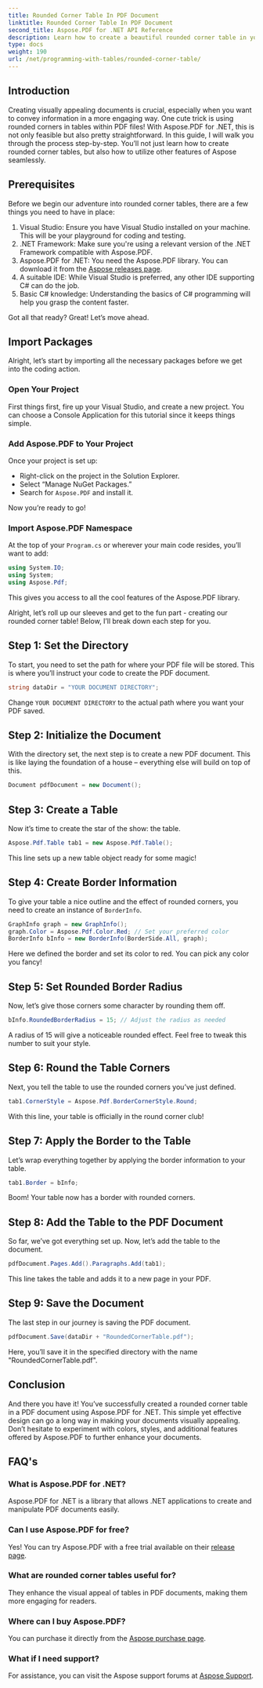 ```yaml
---
title: Rounded Corner Table In PDF Document
linktitle: Rounded Corner Table In PDF Document
second_title: Aspose.PDF for .NET API Reference
description: Learn how to create a beautiful rounded corner table in your PDF documents using Aspose.PDF for .NET with this step-by-step guide.
type: docs
weight: 190
url: /net/programming-with-tables/rounded-corner-table/
---
```

## Introduction

Creating visually appealing documents is crucial, especially when you want to convey information in a more engaging way. One cute trick is using rounded corners in tables within PDF files! With Aspose.PDF for .NET, this is not only feasible but also pretty straightforward. In this guide, I will walk you through the process step-by-step. You’ll not just learn how to create rounded corner tables, but also how to utilize other features of Aspose seamlessly.

## Prerequisites

Before we begin our adventure into rounded corner tables, there are a few things you need to have in place:

1. Visual Studio: Ensure you have Visual Studio installed on your machine. This will be your playground for coding and testing.
2. .NET Framework: Make sure you're using a relevant version of the .NET Framework compatible with Aspose.PDF.
3. Aspose.PDF for .NET: You need the Aspose.PDF library. You can download it from the [Aspose releases page](https://releases.aspose.com/pdf/net/).
4. A suitable IDE: While Visual Studio is preferred, any other IDE supporting C# can do the job.
5. Basic C# knowledge: Understanding the basics of C# programming will help you grasp the content faster.

Got all that ready? Great! Let’s move ahead.

## Import Packages

Alright, let’s start by importing all the necessary packages before we get into the coding action. 

### Open Your Project

First things first, fire up your Visual Studio, and create a new project. You can choose a Console Application for this tutorial since it keeps things simple.

### Add Aspose.PDF to Your Project

Once your project is set up:
- Right-click on the project in the Solution Explorer.
- Select “Manage NuGet Packages.”
- Search for `Aspose.PDF` and install it.

Now you’re ready to go!

### Import Aspose.PDF Namespace

At the top of your `Program.cs` or wherever your main code resides, you’ll want to add:

```csharp
using System.IO;
using System;
using Aspose.Pdf;
```

This gives you access to all the cool features of the Aspose.PDF library.

Alright, let’s roll up our sleeves and get to the fun part - creating our rounded corner table! Below, I’ll break down each step for you.

## Step 1: Set the Directory

To start, you need to set the path for where your PDF file will be stored. This is where you’ll instruct your code to create the PDF document.

```csharp
string dataDir = "YOUR DOCUMENT DIRECTORY";
```

Change `YOUR DOCUMENT DIRECTORY` to the actual path where you want your PDF saved. 

## Step 2: Initialize the Document

With the directory set, the next step is to create a new PDF document. This is like laying the foundation of a house – everything else will build on top of this.

```csharp
Document pdfDocument = new Document();
```

## Step 3: Create a Table

Now it’s time to create the star of the show: the table.

```csharp
Aspose.Pdf.Table tab1 = new Aspose.Pdf.Table();
```

This line sets up a new table object ready for some magic!

## Step 4: Create Border Information

To give your table a nice outline and the effect of rounded corners, you need to create an instance of `BorderInfo`.

```csharp
GraphInfo graph = new GraphInfo();
graph.Color = Aspose.Pdf.Color.Red; // Set your preferred color
BorderInfo bInfo = new BorderInfo(BorderSide.All, graph);
```

Here we defined the border and set its color to red. You can pick any color you fancy!

## Step 5: Set Rounded Border Radius

Now, let’s give those corners some character by rounding them off.

```csharp
bInfo.RoundedBorderRadius = 15; // Adjust the radius as needed
```

A radius of 15 will give a noticeable rounded effect. Feel free to tweak this number to suit your style.

## Step 6: Round the Table Corners

Next, you tell the table to use the rounded corners you’ve just defined.

```csharp
tab1.CornerStyle = Aspose.Pdf.BorderCornerStyle.Round;
```

With this line, your table is officially in the round corner club!

## Step 7: Apply the Border to the Table

Let’s wrap everything together by applying the border information to your table.

```csharp
tab1.Border = bInfo;
```

Boom! Your table now has a border with rounded corners.

## Step 8: Add the Table to the PDF Document

So far, we’ve got everything set up. Now, let’s add the table to the document.

```csharp
pdfDocument.Pages.Add().Paragraphs.Add(tab1);
```

This line takes the table and adds it to a new page in your PDF. 

## Step 9: Save the Document

The last step in our journey is saving the PDF document. 

```csharp
pdfDocument.Save(dataDir + "RoundedCornerTable.pdf");
```

Here, you’ll save it in the specified directory with the name "RoundedCornerTable.pdf".

## Conclusion

And there you have it! You’ve successfully created a rounded corner table in a PDF document using Aspose.PDF for .NET. This simple yet effective design can go a long way in making your documents visually appealing. Don’t hesitate to experiment with colors, styles, and additional features offered by Aspose.PDF to further enhance your documents.

## FAQ's

### What is Aspose.PDF for .NET?
Aspose.PDF for .NET is a library that allows .NET applications to create and manipulate PDF documents easily.

### Can I use Aspose.PDF for free?
Yes! You can try Aspose.PDF with a free trial available on their [release page](https://releases.aspose.com/).

### What are rounded corner tables useful for?
They enhance the visual appeal of tables in PDF documents, making them more engaging for readers.

### Where can I buy Aspose.PDF?
You can purchase it directly from the [Aspose purchase page](https://purchase.aspose.com/buy).

### What if I need support?
For assistance, you can visit the Aspose support forums at [Aspose Support](https://forum.aspose.com/c/pdf/10).

